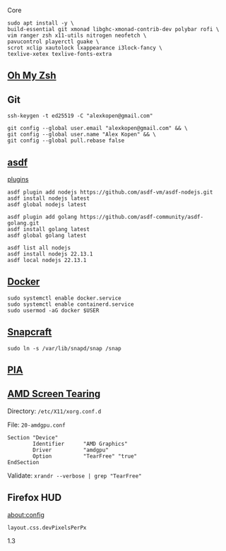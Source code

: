 Core
```
sudo apt install -y \
build-essential git xmonad libghc-xmonad-contrib-dev polybar rofi \
vim ranger zsh x11-utils nitrogen neofetch \
pavucontrol playerctl guake \
scrot xclip xautolock lxappearance i3lock-fancy \
texlive-xetex texlive-fonts-extra
```

## [Oh My Zsh](https://github.com/ohmyzsh/ohmyzsh#basic-installation)

## Git

```
ssh-keygen -t ed25519 -C "alexkopen@gmail.com"
```

```
git config --global user.email "alexkopen@gmail.com" && \
git config --global user.name "Alex Kopen" && \
git config --global pull.rebase false
```


## [asdf](https://asdf-vm.com/guide/getting-started.html)

[plugins](https://github.com/asdf-vm/asdf-plugins?tab=readme-ov-file)

```
asdf plugin add nodejs https://github.com/asdf-vm/asdf-nodejs.git
asdf install nodejs latest
asdf global nodejs latest

asdf plugin add golang https://github.com/asdf-community/asdf-golang.git
asdf install golang latest
asdf global golang latest

asdf list all nodejs
asdf install nodejs 22.13.1
asdf local nodejs 22.13.1
```

## [Docker](https://docs.docker.com/engine/install/linux-postinstall/#configure-docker-to-start-on-boot)
```
sudo systemctl enable docker.service
sudo systemctl enable containerd.service
sudo usermod -aG docker $USER
```

## [Snapcraft](https://snapcraft.io/docs/installing-snap-on-linux-mint)
```
sudo ln -s /var/lib/snapd/snap /snap
```

## [PIA](https://www.privateinternetaccess.com/download/linux-vpn)

## [AMD Screen Tearing](https://davejansen.com/quick-how-to-fix-screen-tearing-in-ubuntu-with-amd-gpus/)

Directory: `/etc/X11/xorg.conf.d`

File: `20-amdgpu.conf`
```
Section "Device"
        Identifier      "AMD Graphics"
        Driver          "amdgpu"
        Option          "TearFree" "true"
EndSection
```

Validate: `xrandr --verbose | grep "TearFree"`

## Firefox HUD

[about:config](about:config)

`layout.css.devPixelsPerPx`

1.3
